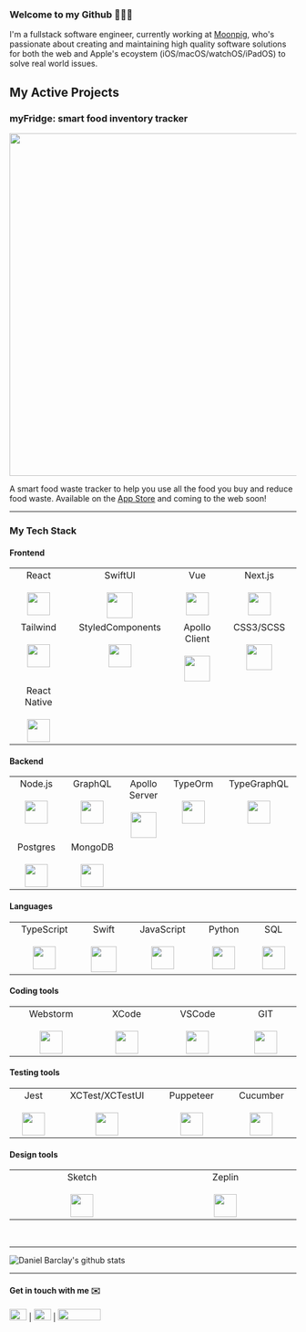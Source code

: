 ### Welcome to my Github 👨🏻‍💻

I'm a fullstack software engineer, currently working at [Moonpig](https://github.com/moonpig), who's passionate about creating and maintaining high quality software solutions for both the web and Apple's ecoystem (iOS/macOS/watchOS/iPadOS) to solve real world issues.

## My Active Projects

### myFridge: smart food inventory tracker

<p align="center">
  <img width=600 src="https://user-images.githubusercontent.com/39765499/92406040-ede1a880-f12e-11ea-8e1d-2ea19c0aaf79.png" />
</p>

A smart food waste tracker to help you use all the food you buy and reduce food waste. Available on the [App Store](https://apps.apple.com/gb/app/myfridge/id1526361370) and coming to the web soon!

___  

### My Tech Stack

#### Frontend
<table>
  <tbody>
    <tr valign="top">
      <td width="2%" align="center">
        <span>React</span><br><br>
        <img height="40px" src="https://cdn.svgporn.com/logos/react.svg">
      </td>
      <td width="2%" align="center">
        <span>SwiftUI</span><br><br>
        <img height="45px" src="https://developer.apple.com/assets/elements/icons/swiftui/swiftui-96x96_2x.png">
      </td>
      <td width="2%" align="center">
        <span>Vue</span><br><br>
        <img height="40px" src="https://cdn.svgporn.com/logos/vue.svg">
      </td>
      <td width="2%" align="center">
        <span>Next.js</span><br><br>
        <img height="40px" src="https://upload-icon.s3.us-east-2.amazonaws.com/uploads/icons/png/9114856761551941711-512.png">
      </td>
    </tr>
    <tr valign="top">
      <td width="2%" align="center">
        <span>Tailwind</span><br><br>
        <img height="40px" src="https://cdn.svgporn.com/logos/tailwindcss-icon.svg">
      </td>
      <td width="2%" align="center">
        <span>StyledComponents</span><br><br>
        <img height="40px" src="https://cdn-media-1.freecodecamp.org/images/1*p1TndLk3UsGPBsM7qHPZIw.png">
      </td>
       <td width="2%" align="center">
        <span>Apollo Client</span><br><br>
        <img height="45px" src="https://cdn.svgporn.com/logos/apollostack.svg">
      </td>
      <td width="2%" align="center">
        <span>CSS3/SCSS</span><br><br>
        <img height="45px" src="https://cdn.svgporn.com/logos/sass.svg">
      </td>
    </tr>
    <tr valign="top">
      <td width="2%" align="center">
        <span>React Native</span><br><br>
        <img height="40px" src="https://cdn.svgporn.com/logos/react.svg">
      </td>
    </tr>
    
  </tbody>
</table>

#### Backend
<table>
  <tbody>
    <tr valign="top">
      <td width="2%" align="center">
        <span>Node.js</span><br><br>
        <img height="40px" src="https://cdn.svgporn.com/logos/nodejs.svg">
      </td>
      <td width="2%" align="center">
        <span>GraphQL</span><br><br>
        <img height="40px" src="https://cdn.svgporn.com/logos/graphql.svg">
      </td>
      <td width="2%" align="center">
        <span>Apollo Server</span><br><br>
        <img height="45px" src="https://cdn.svgporn.com/logos/apollostack.svg">
      </td>
      <td width="2%" align="center">
        <span>TypeOrm</span><br><br>
        <img height="40px" src="https://avatars0.githubusercontent.com/u/20165699?s=200&v=4">
      </td>
      <td width="2%" align="center">
        <span>TypeGraphQL</span><br><br>
        <img height="40px" src="https://encrypted-tbn0.gstatic.com/images?q=tbn%3AANd9GcQ-9nuap1K3dMG3Lz-YL126-G7-VbK15rKefA&usqp=CAU">
      </td>
    </tr>
    <tr valign="top">
      <td width="2%" align="center">
        <span>Postgres</span><br><br>
        <img height="40px" src="https://cdn.svgporn.com/logos/postgresql.svg">
      </td>
      <td width="2%" align="center">
        <span>MongoDB</span><br><br>
        <img height="40px" src="https://cdn.svgporn.com/logos/mongodb.svg">
      </td>
    </tr>
    
  </tbody>
</table>

#### Languages
<table>
  <tbody>
    <tr valign="top">
      <td width="2%" align="center">
        <span>TypeScript</span><br><br>
        <img height="40px" src="https://cdn.svgporn.com/logos/typescript-icon.svg">
      </td>
      <td width="2%" align="center">
        <span>Swift</span><br><br>
        <img height="45px" src="https://cdn.svgporn.com/logos/swift.svg">
      </td>
      <td width="2%" align="center">
        <span>JavaScript</span><br><br>
        <img height="40px" src="https://cdn.svgporn.com/logos/javascript.svg">
      </td>
      <td width="2%" align="center">
        <span>Python</span><br><br>
        <img height="40px" src="https://cdn.svgporn.com/logos/python.svg">
      </td>
      <td width="2%" align="center">
        <span>SQL</span><br><br>
        <img height="40px" src="https://user-images.githubusercontent.com/39765499/97807637-d66bfb00-1c59-11eb-8248-b63157cf4ab6.png">
      </td>
    </tr>
  </tbody>
</table>

#### Coding tools
<table>
  <tbody>
    <tr valign="top">
      <td width="2%" align="center">
        <span>Webstorm</span><br><br>
        <img height="40px" src="https://cdn.svgporn.com/logos/webstorm.svg">
      </td>
      <td width="2%" align="center">
        <span>XCode</span><br><br>
        <img height="40px" src="https://developer.apple.com/library/archive/documentation/ToolsLanguages/Conceptual/Xcode_Overview/Art/XcodeIcon_2x.png">
      </td>
      <td width="2%" align="center">
        <span>VSCode</span><br><br>
        <img height="40px" src="https://cdn.svgporn.com/logos/visual-studio-code.svg">
      </td>
      <td width="2%" align="center">
        <span>GIT</span><br><br>
        <img height="40px" src="https://cdn.svgporn.com/logos/git-icon.svg">
      </td>
    </tr>
  </tbody>
</table>

#### Testing tools
<table>
  <tbody>
    <tr valign="top">
      <td width="2%" align="center">
        <span>Jest</span><br><br>
        <img height="40px" src="https://cdn.svgporn.com/logos/jest.svg">
      </td>
      <td width="2%" align="center">
        <span>XCTest/XCTestUI</span><br><br>
        <img height="40px" src="https://blog.scottlogic.com/cbrown/assets/xctest-logo.jpg">
      </td>
      <td width="2%" align="center">
        <span>Puppeteer</span><br><br>
        <img height="40px" src="https://cdn.svgporn.com/logos/puppeteer.svg">
      </td>
      <td width="2%" align="center">
        <span>Cucumber</span><br><br>
        <img height="40px" src="https://cdn.svgporn.com/logos/cucumber.svg">
      </td>
    </tr>
  </tbody>
</table>

#### Design tools
<table>
  <tbody>
    <tr valign="top">
      <td width="2%" align="center">
        <span>Sketch</span><br><br>
        <img height="40px" src="https://cdn.svgporn.com/logos/sketch.svg">
      </td>
      <td width="2%" align="center">
        <span>Zeplin</span><br><br>
        <img height="40px" src="https://cdn.svgporn.com/logos/zeplin.svg">
      </td>
    </tr>
  </tbody>
</table>

<br>

---

![Daniel Barclay's github stats](https://github-readme-stats.vercel.app/api?username=barclayd&count_private=true&show_icons=true)

---

#### Get in touch with me ✉️
[<img width = "30px" height="20px" src="https://cdn.svgporn.com/logos/twitter.svg">](https://twitter.com/danielbarclay)  | [<img  height="20px" width = "30px" src="https://cdn.svgporn.com/logos/github-icon.svg">](https://github.com/barclayd) | [<img width = "75px"  height="20px" src="https://cdn.svgporn.com/logos/linkedin.svg">](https://www.linkedin.com/in/daniel-barclay-74b967152) 
